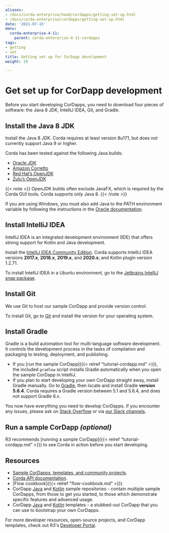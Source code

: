 ```yaml
---
aliases:
- /docs/corda-enterprise/head/cordapps/getting-set-up.html
- /docs/corda-enterprise/cordapps/getting-set-up.html
date: '2021-07-15'
menu:
  corda-enterprise-4-11:
    parent: corda-enterprise-4-11-cordapps
tags:
- getting
- set
title: Getting set up for CorDapp development
weight: 10

---
```


# Get set up for CorDapp development

Before you start developing CorDapps, you need to download four pieces of software: the Java 8 JDK, IntelliJ IDEA, Git, and Gradle.

## Install the Java 8 JDK

Install the Java 8 JDK. Corda requires at least version 8u171, but does not currently support Java 9 or higher.

Corda has been tested against the following Java builds:

  * [Oracle JDK](https://www.oracle.com/technetwork/java/javase/downloads/jdk8-downloads-2133151.html)
  * [Amazon Corretto](https://aws.amazon.com/corretto/)
  * [Red Hat’s OpenJDK](https://developers.redhat.com/products/openjdk/overview/)
  * [Zulu’s OpenJDK](https://www.azul.com/)

{{< note >}}
  OpenJDK builds often exclude JavaFX, which is required by the Corda GUI tools. Corda supports only Java 8.
  {{< /note >}}

If you are using Windows, you must also add Java to the PATH environment variable by following the instructions in the [Oracle documentation](https://docs.oracle.com/javase/7/docs/webnotes/install/windows/jdk-installation-windows.html#path).

## Install IntelliJ IDEA

IntelliJ IDEA is an integrated development environment (IDE) that offers strong support for Kotlin and Java development.

Install the [IntelliJ IDEA Community Edition](https://www.jetbrains.com/idea/). Corda supports IntelliJ IDEA versions **2017.x**, **2018.x**, **2019.x**, and **2020.x**; and Kotlin plugin version 1.2.71.


To install IntelliJ IDEA in a Ubuntu environment, go to the [Jetbrains IntelliJ snap package](https://snapcraft.io/intellij-idea-community).

## Install Git

We use Git to host our sample CorDapp and provide version control.

To install Git, go to [Git](https://git-scm.com/) and install the version for your operating system.

## Install Gradle

Gradle is a build automation tool for multi-language software development. It controls the development process in the tasks of compilation and packaging to testing, deployment, and publishing.

* If you [run the sample CorDapp]({{< relref "tutorial-cordapp.md" >}}), the included `gradlew` script installs Gradle automatically when you open the sample CorDapp in IntelliJ.
* If you plan to start developing your own CorDapp straight away, install Gradle manually. Go to [Gradle](https://gradle.org/releases/), then locate and install Gradle **version 5.6.4**. Corda requires a Gradle version between 5.1 and 5.6.4, and does not support Gradle 6.x.

You now have everything you need to develop CorDapps. If you encounter any issues, please ask on [Stack Overflow](https://stackoverflow.com/questions/tagged/corda) or via [our Slack channels](http://slack.corda.net/).

## Run a sample CorDapp *(optional)*

R3 recommends [running a sample CorDapp]({{< relref "tutorial-cordapp.md" >}}) to see Corda in action before you start developing.

## Resources

* [Sample CorDapps, templates, and community projects](https://www.corda.net/samples/).
* [Corda API documentation](../../../../../../en/api-ref.html).
* [Flow cookbook]({{< relref "flow-cookbook.md" >}}).
* CorDapp [Java](https://github.com/corda/samples-java) and [Kotlin](https://github.com/corda/samples-kotlin) sample repositories - contain multiple sample CorDapps, from those to get you started, to those which demonstrate specific features and advanced usage.
* CorDapp [Java](https://github.com/corda/cordapp-template-java) and [Kotlin](https://github.com/corda/cordapp-template-kotlin) templates - a stubbed-out CorDapp that you can use to bootstrap your own CorDapps.

For more developer resources, open-source projects, and CorDapp templates, check out R3's [Developer Portal](https://developer.r3.com/corda/).
